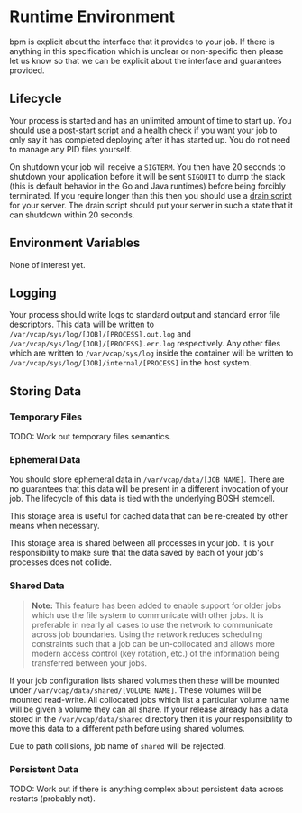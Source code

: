 # Runtime Environment

bpm is explicit about the interface that it provides to your job. If there
is anything in this specification which is unclear or non-specific then please
let us know so that we can be explicit about the interface and guarantees
provided.

## Lifecycle

Your process is started and has an unlimited amount of time to start up. You
should use a [post-start script][post-start] and a health check if you want your
job to only say it has completed deploying after it has started up. You do not
need to manage any PID files yourself.

On shutdown your job will receive a `SIGTERM`. You then have 20 seconds to
shutdown your application before it will be sent `SIGQUIT` to dump the stack
(this is default behavior in the Go and Java runtimes) before being forcibly
terminated. If you require longer than this then you should use a [drain
script][drain] for your server.  The drain script should put your server in
such a state that it can shutdown within 20 seconds.

[post-start]: https://bosh.io/docs/post-start.html
[drain]: https://bosh.io/docs/drain.html

## Environment Variables

None of interest yet.

## Logging

Your process should write logs to standard output and
standard error file descriptors. This data will be written
to `/var/vcap/sys/log/[JOB]/[PROCESS].out.log` and
`/var/vcap/sys/log/[JOB]/[PROCESS].err.log` respectively. Any other files which
are written to `/var/vcap/sys/log` inside the container will be written to
`/var/vcap/sys/log/[JOB]/internal/[PROCESS]` in the host system.

## Storing Data

### Temporary Files

TODO: Work out temporary files semantics.

### Ephemeral Data

You should store ephemeral data in `/var/vcap/data/[JOB NAME]`. There are no
guarantees that this data will be present in a different invocation of your job.
The lifecycle of this data is tied with the underlying BOSH stemcell.

This storage area is useful for cached data that can be re-created by other
means when necessary.

This storage area is shared between all processes in your job. It is your
responsibility to make sure that the data saved by each of your job's processes
does not collide.

### Shared Data

> **Note:** This feature has been added to enable support for older jobs which
> use the file system to communicate with other jobs. It is preferable in nearly
> all cases to use the network to communicate across job boundaries. Using the
> network reduces scheduling constraints such that a job can be un-collocated
> and allows more modern access control (key rotation, etc.) of the information
> being transferred between your jobs.

If your job configuration lists shared volumes then these will be mounted
under `/var/vcap/data/shared/[VOLUME NAME]`. These volumes will be mounted
read-write. All collocated jobs which list a particular volume name will be
given a volume they can all share. If your release already has a data stored
in the `/var/vcap/data/shared` directory then it is your responsibility to
move this data to a different path before using shared volumes.

Due to path collisions, job name of `shared` will be rejected.

### Persistent Data

TODO: Work out if there is anything complex about persistent data across
restarts (probably not).
